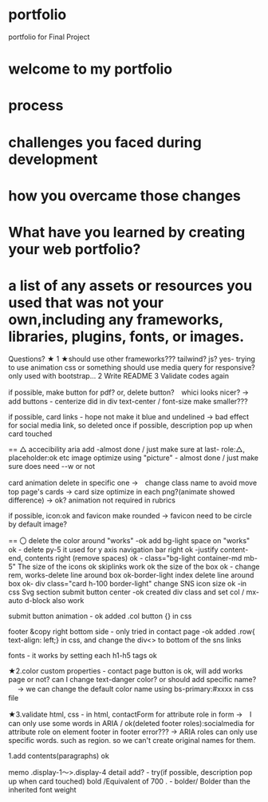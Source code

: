# portfolio
portfolio for Final Project

# welcome to my portfolio

# process 

# challenges you faced during development
# how you overcame those changes

# What have you learned by creating your web portfolio? 

# a list of any assets or resources you used that was not your own,including any frameworks, libraries, plugins, fonts, or images. 


Questions?
★ 1 ★should use other frameworks??? tailwind? js? yes- trying to use animation css or something
should use media query for responsive? only used with bootstrap...
2 Write README
3 Validate codes again

if possible, make button for pdf? or, delete button?　whici looks nicer? →　add buttons - centerize did in div text-center / font-size make smaller???

if possible, card links - hope not make it blue and undelined  → bad effect for social media link, so deleted once
if possible, description pop up when card touched


==
△
accecibility aria add -almost done / just make sure at last- role:△, placeholder:ok etc
image optimize using "picture" - almost done / just make sure does need --w or not 

card animation delete in specific one →　change class name to avoid move top page's cards
→ card size optimize in each png?(animate showed difference)  → ok? animation not required in rubrics

if possible, icon:ok and favicon make rounded → favicon need to be circle by default image?


==
〇
delete the color around "works" -ok add bg-light
space on "works" ok - delete py-5 it used for y axis
navigation bar right ok -justify content-end, contents right (remove spaces) ok - class="bg-light container-md mb-5"
The size of the icons ok
skiplinks work ok
the size of the box ok - change rem, 
works-delete line around box ok-border-light
index delete line around box ok- div class="card h-100 border-light"
change SNS icon size ok -in css Svg section
submit button center -ok  created div class and set col / mx-auto d-block also work

submit button animation - ok added  .col button {} in css

footer &copy right bottom side - only tried in contact page -ok  added .row{ text-align: left;} in css, and change the div<> to bottom of the sns links

fonts - it works by setting each h1-h5 tags ok

★2.color custom properties - contact page button is ok, will add works page or not? can I change text-danger color? or should add specific name? 　
→ we can change the default color name using bs-primary:#xxxx in css file

★3.validate html, css -  in html, contactForm for attribute role in form →　I can only use some words in ARIA /  ok(deleted footer roles):socialmedia for attribute role on element footer in footer error??? → ARIA roles can only use specific words. such as region. so we can't create original names for them.

1.add contents(paragraphs) ok


memo
.display-1～>.display-4 
detail add? - try(if possible, description pop up when card touched)
bold /Equivalent of 700 . - bolder/ Bolder than the inherited font weight